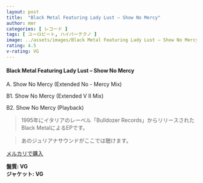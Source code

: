 ```yaml
---
layout: post
title:  "Black Metal Featuring Lady Lust – Show No Mercy"
author: mmr
categories: [ レコード ]
tags: [ ユーロビート, ハイパーテクノ ]
image: ../assets/images/Black Metal Featuring Lady Lust – Show No Mercy.jpg
rating: 4.5
v-rating: VG
---
```


#### Black Metal Featuring Lady Lust – Show No Mercy

A. Show No Mercy (Extended No - Mercy Mix)

B1. Show No Mercy (Extended V II Mix)

B2. Show No Mercy (Playback)

> 1995年にイタリアのレーベル「Bulldozer Records」からリリースされたBlack MetalによるEPです。

> あのジュリアナサウンドがここでは聴けます。



[メルカリで購入](https://jp.mercari.com/item/m18913100794)

<div class="mt-4 mb-4 d-flex align-items-center">
<strong class="mr-1">盤質: VG</strong>
</div>
<div class="mt-4 mb-4 d-flex align-items-center">
<strong class="mr-1">ジャケット: VG</strong>
</div>
